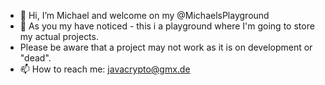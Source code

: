 - 👋 Hi, I’m Michael and welcome on my @MichaelsPlayground
- 👀 As you my have noticed - this i a playground where I'm going to store my actual projects.
- Please be aware that a project may not work as it is on development or "dead".
- 📫 How to reach me: javacrypto@gmx.de

<!---
MichaelsPlayground/MichaelsPlayground is a ✨ special ✨ repository because its `README.md` (this file) appears on your GitHub profile.
You can click the Preview link to take a look at your changes.
--->
